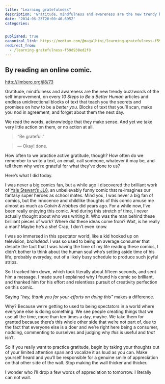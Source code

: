 ```yaml
---
title: "Learning gratefulness"
description: "Gratitude, mindfulness and awareness are the new trendy buzzwords of the self improvement, on every 10 Steps to Be a Better Human articles and endless unidirectional blocks of text that teach you the…"
date: "2014-06-23T20:00:46.695Z"
categories: 


published: true
canonical_link: https://medium.com/@magalhini/learning-gratefulness-f59d938ed2f8
redirect_from:
  - /learning-gratefulness-f59d938ed2f8
---
```


  

## By reading an online comic.

http://limbero.org/jl8/73

Gratitude, mindfulness and awareness are the new trendy buzzwords of the self improvement, on every _10 Steps to Be a Better Human_ articles and endless unidirectional blocks of text that teach you the secrets and promises on how to be a _better you_. Blocks of text that you’ll scan, make you nod in agreement, and forget about them the next day.

We read the words, acknowledge that they make sense. And yet we take very little action on them, or no action at all.

> “Be grateful.”

> — Okay! done.

How often to we practice active gratitude, though? How often do we remember to write a text, an email, call someone, whatever it may be, and tell them why we’re grateful for what they’ve done to us?

Here’s what I did today.

I was never a big comics fan, but a while ago I discovered the brilliant work of [Yale Stewart’s JL8](http://limbero.org/jl8), an unbelievably funny comic that re-imagines our fantasy super heroes as school mates. Mind you, I was never a big fan of comics, but the innocence and childlike thoughts of this comic amuse me almost as much as _Calvin & Hobbes_ did years ago. For a while now, I’ve been really enjoying this comic. And during this stretch of time, I never actually thought about who was writing it. Who was the man behind these brilliant pieces of work? Where did these ideas come from? Wait, is he really a man? Maybe he’s a she! Crap, I don’t even know.

I was so immersed in this spectator world, like a kid hooked up on television, _braindead_. I was so used to being an average consumer that despite the fact that I was having the time of my life reading these comics, I didn’t bother to think about the human soul who’s setting aside time of his life, probably everyday, out of a likely busy schedule to produce such joyful strips.

So I tracked him down, which took literally about fifteen seconds, and sent him a message. I made sure I explained why I found his comic so brilliant, and thanked him for his effort and relentless pursuit of creativity perfection on this comic.

Saying _“hey, thank you for your efforts on doing this”_ makes a difference.

Why? Because we’re getting to used to being spectators in a world where everyone else is doing something. We see people creating things that we use all the time, more than ten times a day, maybe. We take them for granted because there’s this whole other side that we’re not part of, due to the fact that everyone else is a doer and we’re right here being a consumer, nodding, commenting to ourselves and judging why _this_ is useful and _that_ isn’t.

So if you really want to practice gratitude, begin by taking your thoughts out of your limited attention span and vocalize it as loud as you can. Make yourself heard and you’ll be responsible for a genuine smile of appreciation on that other side of the wall. Stop making the wall thicker and thicker.

I wonder who I’ll drop a few words of appreciation to tomorrow. I literally can not wait.
